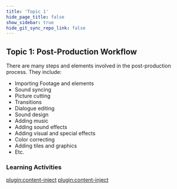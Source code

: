 ```yaml
---
title: 'Topic 1'
hide_page_title: false
show_sidebar: true
hide_git_sync_repo_link: false
---
```


## Topic 1: Post-Production Workflow

There are many steps and elements involved in the post-production process. They include:

  - Importing Footage and elements
  - Sound syncing
  - Picture cutting
  - Transitions
  - Dialogue editing
  - Sound design
  - Adding music
  - Adding sound effects
  - Adding visual and special effects
  - Color correcting
  - Adding tiles and graphics
  - Etc.

### Learning Activities
[plugin:content-inject](../_7-1)
[plugin:content-inject](../_7-2)
